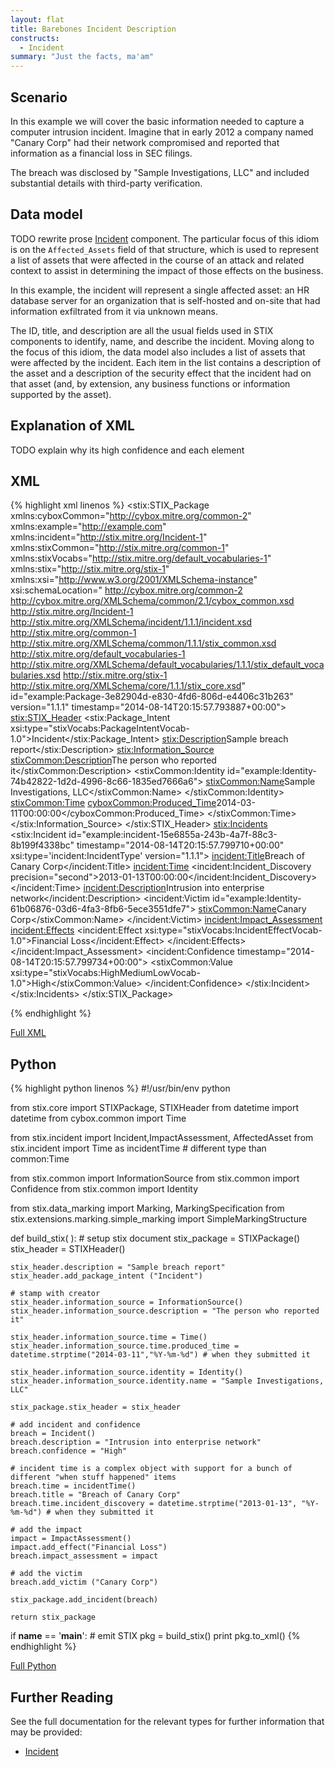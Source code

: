 ```yaml
---
layout: flat
title: Barebones Incident Description
constructs:
  - Incident
summary: "Just the facts, ma'am"
---
```



## Scenario

In this example we will cover the basic information needed to capture a computer intrusion incident. Imagine that in early 2012 a company named "Canary Corp" had their network compromised and reported that information as a financial loss in SEC filings. 

The breach was disclosed by "Sample Investigations, LLC" and included substantial details with third-party verification.

## Data model

TODO rewrite prose
[Incident](/data-model/{{site.current_version}}/incident/IncidentType) component. The particular focus of this idiom is on the `Affected_Assets` field of that structure, which is used to represent a list of assets that were affected in the course of an attack and related context to assist in determining the impact of those effects on the business.

In this example, the incident will represent a single affected asset: an HR database server for an organization that is self-hosted and on-site that had information exfiltrated from it via unknown means.

The ID, title, and description are all the usual fields used in STIX components to identify, name, and describe the incident. Moving along to the focus of this idiom, the data model also includes a list of assets that were affected by the incident. Each item in the list contains a description of the asset and a description of the security effect that the incident had on that asset (and, by extension, any business functions or information supported by the asset).

## Explanation of XML

TODO explain why its high confidence and each element

## XML

{% highlight xml linenos %}
<stix:STIX_Package 
	xmlns:cyboxCommon="http://cybox.mitre.org/common-2"
	xmlns:example="http://example.com"
	xmlns:incident="http://stix.mitre.org/Incident-1"
	xmlns:stixCommon="http://stix.mitre.org/common-1"
	xmlns:stixVocabs="http://stix.mitre.org/default_vocabularies-1"
	xmlns:stix="http://stix.mitre.org/stix-1"
	xmlns:xsi="http://www.w3.org/2001/XMLSchema-instance"
	xsi:schemaLocation="
	http://cybox.mitre.org/common-2 http://cybox.mitre.org/XMLSchema/common/2.1/cybox_common.xsd
	http://stix.mitre.org/Incident-1 http://stix.mitre.org/XMLSchema/incident/1.1.1/incident.xsd
	http://stix.mitre.org/common-1 http://stix.mitre.org/XMLSchema/common/1.1.1/stix_common.xsd
	http://stix.mitre.org/default_vocabularies-1 http://stix.mitre.org/XMLSchema/default_vocabularies/1.1.1/stix_default_vocabularies.xsd
	http://stix.mitre.org/stix-1 http://stix.mitre.org/XMLSchema/core/1.1.1/stix_core.xsd" id="example:Package-3e82904d-e830-4fd6-806d-e4406c31b263" version="1.1.1" timestamp="2014-08-14T20:15:57.793887+00:00">
    <stix:STIX_Header>
        <stix:Package_Intent xsi:type="stixVocabs:PackageIntentVocab-1.0">Incident</stix:Package_Intent>
        <stix:Description>Sample breach report</stix:Description>
        <stix:Information_Source>
            <stixCommon:Description>The person who reported it</stixCommon:Description>
            <stixCommon:Identity id="example:Identity-74b42822-1d2d-4996-8c66-1835ed7666a6">
                <stixCommon:Name>Sample Investigations, LLC</stixCommon:Name>
            </stixCommon:Identity>
            <stixCommon:Time>
                <cyboxCommon:Produced_Time>2014-03-11T00:00:00</cyboxCommon:Produced_Time>
            </stixCommon:Time>
        </stix:Information_Source>
    </stix:STIX_Header>
    <stix:Incidents>
        <stix:Incident id="example:incident-15e6855a-243b-4a7f-88c3-8b199f4338bc" timestamp="2014-08-14T20:15:57.799710+00:00" xsi:type='incident:IncidentType' version="1.1.1">
            <incident:Title>Breach of Canary Corp</incident:Title>
            <incident:Time>
                <incident:Incident_Discovery precision="second">2013-01-13T00:00:00</incident:Incident_Discovery>
            </incident:Time>
            <incident:Description>Intrusion into enterprise network</incident:Description>
            <incident:Victim id="example:Identity-61b06876-03d6-4fa3-8fb6-5ece3551dfe7">
                <stixCommon:Name>Canary Corp</stixCommon:Name>
            </incident:Victim>
            <incident:Impact_Assessment>
                <incident:Effects>
                    <incident:Effect xsi:type="stixVocabs:IncidentEffectVocab-1.0">Financial Loss</incident:Effect>
                </incident:Effects>
            </incident:Impact_Assessment>
            <incident:Confidence timestamp="2014-08-14T20:15:57.799734+00:00">
                <stixCommon:Value xsi:type="stixVocabs:HighMediumLowVocab-1.0">High</stixCommon:Value>
            </incident:Confidence>
        </stix:Incident>
    </stix:Incidents>
</stix:STIX_Package>

{% endhighlight %}

[Full XML](sample.xml)

## Python

{% highlight python linenos %}
#!/usr/bin/env python

from stix.core import STIXPackage, STIXHeader
from datetime import datetime
from cybox.common import Time

from stix.incident import Incident,ImpactAssessment, AffectedAsset
from stix.incident import Time as incidentTime # different type than common:Time

from stix.common import InformationSource
from stix.common import Confidence
from stix.common import Identity

from stix.data_marking import Marking, MarkingSpecification
from stix.extensions.marking.simple_marking import SimpleMarkingStructure

def build_stix( ):
    # setup stix document
    stix_package = STIXPackage()
    stix_header = STIXHeader()

    stix_header.description = "Sample breach report" 
    stix_header.add_package_intent ("Incident")

    # stamp with creator
    stix_header.information_source = InformationSource()
    stix_header.information_source.description = "The person who reported it"

    stix_header.information_source.time = Time()
    stix_header.information_source.time.produced_time = datetime.strptime("2014-03-11","%Y-%m-%d") # when they submitted it

    stix_header.information_source.identity = Identity()
    stix_header.information_source.identity.name = "Sample Investigations, LLC"

    stix_package.stix_header = stix_header

    # add incident and confidence
    breach = Incident()
    breach.description = "Intrusion into enterprise network"
    breach.confidence = "High"

    # incident time is a complex object with support for a bunch of different "when stuff happened" items
    breach.time = incidentTime()
    breach.title = "Breach of Canary Corp"
    breach.time.incident_discovery = datetime.strptime("2013-01-13", "%Y-%m-%d") # when they submitted it

    # add the impact
    impact = ImpactAssessment()
    impact.add_effect("Financial Loss")
    breach.impact_assessment = impact

    # add the victim
    breach.add_victim ("Canary Corp")

    stix_package.add_incident(breach)

    return stix_package

if __name__ == '__main__':
    # emit STIX
    pkg = build_stix()
    print pkg.to_xml() 
{% endhighlight %}

[Full Python](sample.py)

## Further Reading

See the full documentation for the relevant types for further information that may be provided:

* [Incident](/data-model/{{site.current_version}}/incident/IncidentType)

